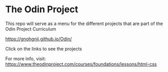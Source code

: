 # The Odin Project

This repo will serve as a menu for the different projects that are part of the Odin Project Curriculum

https://gnohgnij.github.io/Odin/

Click on the links to see the projects

For more info, visit: https://www.theodinproject.com/courses/foundations/lessons/html-css
